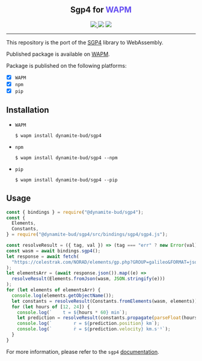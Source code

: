 <p align='center'>
    <h2  align='center'><span>Sgp4 for </span><span  style="color: #654ef1">WAPM</span></h2>
    <p align='center'>
    <a title="Hosted on WAPM" href="https://wapm.io/dynamite-bud/sgp4">
    <img src="https://img.shields.io/badge/WAPM-654ef1.svg?style=flat-square&logo=WebAssembly&labelColor=654ef1&logoColor=fff">
    </a>
    <a title="GitHub license button" href="https://github.com/wasmerio/sgp4/blob/main/LICENSE_MIT.md"><img src="https://img.shields.io/github/license/reklatsmasters/vscode-wasm.svg?style=flat-square"></a>
    <a title="GitHub Apache license button" href="https://github.com/wasmerio/sgp4/blob/main/LICENSE_APACHE.md"><img src="https://img.shields.io/badge/License-Apache-blue.svg?style=flat-square"></a>
  </p>
</p>

---

This repository is the port of the [SGP4](https://crates.io/crates/sgp4) library to WebAssembly.

Published package is available on [WAPM](https://wapm.io/dynamite-bud/sgp4).

Package is published on the following platforms:

- [x] `WAPM`
- [x] `npm`
- [x] `pip`

## Installation

- `WAPM`
  ```console
  $ wapm install dynamite-bud/sgp4
  ```
- `npm`
  ```console
  $ wapm install dynamite-bud/sgp4 --npm
  ```
- `pip`
  ```console
  $ wapm install dynamite-bud/sgp4 --pip
  ```

## Usage

```js
const { bindings } = require("@dynamite-bud/sgp4");
const {
  Elements,
  Constants,
} = require("@dynamite-bud/sgp4/src/bindings/sgp4/sgp4.js");

const resolveResult = ({ tag, val }) => (tag === "err" ? new Error(val) : val);
const wasm = await bindings.sgp4();
let response = await fetch(
  "https://celestrak.com/NORAD/elements/gp.php?GROUP=galileo&FORMAT=json"
);
let elementsArr = (await response.json()).map((e) =>
  resolveResult(Elements.fromJson(wasm, JSON.stringify(e)))
);
for (let elements of elementsArr) {
  console.log(elements.getObjectName());
  let constants = resolveResult(Constants.fromElements(wasm, elements));
  for (let hours of [12, 24]) {
    console.log(`    t = ${hours * 60} min`);
    let prediction = resolveResult(constants.propagate(parseFloat(hours * 60)));
    console.log(`        r = ${prediction.position} km`);
    console.log(`        ṙ = ${prediction.velocity} km.s⁻¹`);
  }
}
```

For more information, please refer to the `sgp4` [documentation](https://docs.rs/sgp4/0.9.1/sgp4/index.html).
